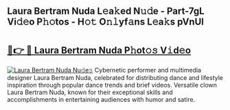 ## Laura Bertram Nuda L𝚎a𝚔ed N𝚞𝚍e - Part-7gL Vi𝚍𝚎o P𝚑𝚘tos - H𝚘𝚝 O𝚗𝚕yf𝚊ns L𝚎a𝚔s pVnUl

# <h2><a href="http://kf4yi3.oniu.top/?m=Laura+Bertram+Nuda">🔗👉 🔴 Laura Bertram Nuda P𝚑ot𝚘𝚜 V𝚒d𝚎o</a></h2>

[![Laura Bertram Nuda Nu𝚍e𝚜](https://i.imgur.com/0qMVB7G.gif)](http://kf4yi3.oniu.top/?m=Laura+Bertram+Nuda)
Cybernetic performer and multimedia designer Laura Bertram Nuda, celebrated for distributing dance and lifestyle inspiration through popular dance trends and brief videos. Versatile clown Laura Bertram Nuda, known for their exceptional skills and accomplishments in entertaining audiences with humor and satire.  

